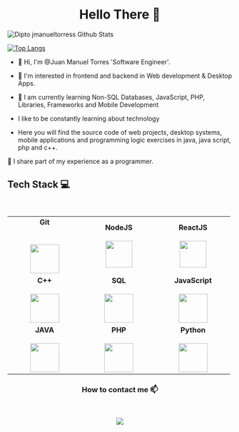 <h1 align="center"> Hello There 👋 </h1>


![Dipto jmanueltorress Github Stats](https://github-readme-stats.vercel.app/api?username=jmanueltorress&show_icons=true_color=fff&icon_color=77ff9b&text_color=fff&bg_color=061962)

[![Top Langs](https://github-readme-stats.vercel.app/api/top-langs/?username=jmanueltorress)](https://github.com/jmanueltorress/jmanueltorress)

- 👋 Hi, I'm @Juan Manuel Torres 'Software Engineer'.

- 👾 I'm interested in frontend and backend in Web development & Desktop Apps.
- 🌱 I am currently learning Non-SQL Databases, JavaScript, PHP, Libraries, Frameworks and Mobile Development

- I like to be constantly learning about technology


- Here you will find the source code of web projects, desktop systems, mobile applications and programming logic exercises in java, java script, php and c++.

🌟 I share part of my experience as a programmer.

## Tech Stack :computer:

<br>
<table>
<tbody>
 <tr>

<td align="center" width="20%">
<span><b><center>Git</center></b></span>  <br>
   <br>
<img height=65px src="https://img.icons8.com/ios-glyphs/2x/github-2.png"> 
</td>

<td align="center" width="20%">
<span><b><center>NodeJS</center></b></span>  <br>
<img height=60px src="https://img.icons8.com/color/2x/nodejs.png"> 
</td>

<td align="center" width="20%">
<span><b><center>ReactJS</center></b></span> <br>
<img height=60px src="https://img.icons8.com/ultraviolet/2x/react.png"> 
</td>
   

</tr>


<tr>

<td align="center" width="20%">
<span><b><center>C++ </center></b></span>  <br>
<img height=65px src="https://isocpp.org/assets/images/cpp_logo.png"> 
</td>
  
<td align="center" width="20%">
<span><b><center>SQL</center></b></span>  <br>
<img height=65px src="https://img.icons8.com/ios-filled/2x/sql.png"> 
</td>
  
<td align="center" width="20%">
<span><b><center>JavaScript</center></b></span>  <br>
<img height=65px src="https://img.icons8.com/color/2x/javascript.png"> 
</td>
  
   
</tr>
  
<tr>
  <td align="center" width="20%">
<span><b><center>JAVA</center></b></span> <br>
<img height=65px src="https://img.icons8.com/color/2x/java.png"> 
</td>
  <td align="center" width="20%">
<span><b><center>PHP</center></b></span> <br>
<img height=65px src="https://img.icons8.com/color/2x/elephant.png"> 
</td>
  
  <td align="center" width="20%">
<span><b><center>Python</center></b></span> <br>
<img height=65px src="https://img.icons8.com/color/2x/python.png"> 
</td>
</tr>


</tbody>
</table>

<h3 align="center"> How to contact me 📫 </h3>
<br />
<p align="center">
<a href="https://www.linkedin.com/in/juanmanuel-ts/"><img src="https://img.shields.io/badge/linkedin-%230077B5.svg?&style=for-the-badge&logo=linkedin&logoColor=white"/></a>
 <!---
<a href="#"><img src="https://img.shields.io/badge/instagram-%23E4405F.svg?&style=for-the-badge&logo=instagram&logoColor=white"/></a>
--->

</p>

<!---
/Readme.md
--->


